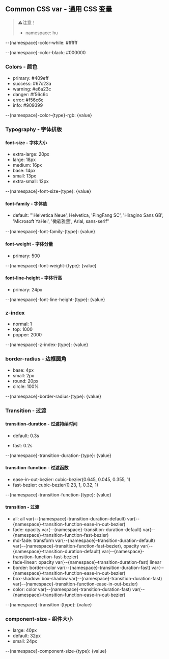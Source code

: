 ## Common CSS var - 通用 CSS 变量

> :warning:注意！
>
> * namespace: hu

--{namespace}-color-while: #ffffff

--{namespace}-color-black: #000000

### Colors - 颜色

* primary: #409eff
* success: #67c23a
* warning: #e6a23c
* danger: #f56c6c
* error: #f56c6c
* info: #909399

--{namespace}-color-{type}-rgb: {value}



### Typography - 字体排版

#### font-size - 字体大小

* extra-large: 20px
* large: 18px
* medium: 16px
* base: 14px
* small: 13px
* extra-small: 12px

--{namespace}-font-size-{type}: {value}



#### font-family - 字体族

* default: "'Helvetica Neue', Helvetica, 'PingFang SC', 'Hiragino Sans GB', 'Microsoft YaHei', '微软雅黑', Arial, sans-serif"

--{namespace}-font-family-{type}: {value}



#### font-weight - 字体分量

* primary: 500

--{namespace}-font-weight-{type}: {value}



#### font-line-height - 字体行高

* primary: 24px

--{namespace}-font-line-height-{type}: {value}



### z-index

* normal: 1
* top: 1000
* popper: 2000

--{namespace}-z-index-{type}: {value}



### border-radius - 边框圆角

* base: 4px
* small: 2px
* round: 20px
* circle: 100%

--{namespace}-border-radius-{type}: {value}



### Transition - 过渡

#### transition-duration - 过渡持续时间

* default: 0.3s

* fast: 0.2s

--{namespace}-transition-duration-{type}: {value}



#### transition-function - 过渡函数

* ease-in-out-bezier: cubic-bezier(0.645, 0.045, 0.355, 1)
* fast-bezier: cubic-bezier(0.23, 1, 0.32, 1)

--{namespace}-transition-function-{type}: {value}



#### transition - 过渡

* all: all var(--{namespace}-transition-duration-default) var(--{namespace}-transition-function-ease-in-out-bezier)
* fade: opacity var(--{namespace}-transition-duration-default) var(--{namespace}-transition-function-fast-bezier)
* md-fade: transform var(--{namespace}-transition-duration-default) var(--{namespace}-transition-function-fast-bezier), opacity var(--{namespace}-transition-duration-default) var(--{namespace}-transition-function-fast-bezier)
* fade-linear: opacity var(--{namespace}-transition-duration-fast) linear
* border: border-color var(--{namespace}-transition-duration-fast) var(--{namespace}-transition-function-ease-in-out-bezier)
* box-shadow: box-shadow var(--{namespace}-transition-duration-fast) var(--{namespace}-transition-function-ease-in-out-bezier)
* color: color var(--{namespace}-transition-duration-fast) var(--{namespace}-transition-function-ease-in-out-bezier)

--{namespace}-transition-{type}: {value}



### component-size - 组件大小

* large: 40px
* default: 32px
* small: 24px

--{namespace}-component-size-{type}: {value}

